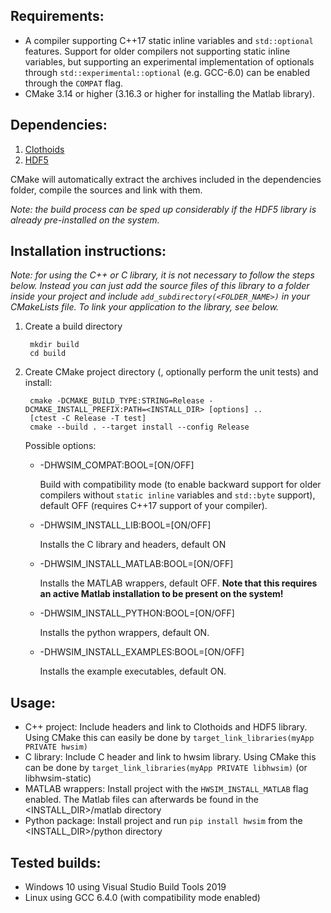 ## Requirements:

* A compiler supporting C++17 static inline variables and `std::optional` features. Support for older compilers not supporting static inline variables, but supporting an experimental implementation of optionals through `std::experimental::optional` (e.g. GCC-6.0) can be enabled through the `COMPAT` flag.
* CMake 3.14 or higher (3.16.3 or higher for installing the Matlab library).

## Dependencies:

1. [Clothoids](https://www.github.com/ebertolazzi/Clothoids)
2. [HDF5](https://www.hdfgroup.org/downloads/hdf5/source-code/)

CMake will automatically extract the archives included in the dependencies folder, compile the sources and link with them.

*Note: the build process can be sped up considerably if the HDF5 library is already pre-installed on the system.*

## Installation instructions:
*Note: for using the C++ or C library, it is not necessary to follow the steps below. Instead you can just add the source files of this library to a folder
inside your project and include `add_subdirectory(<FOLDER_NAME>)` in your CMakeLists file. To link your application to the library, see below.*

1. Create a build directory

        mkdir build
        cd build
2. Create CMake project directory (, optionally perform the unit tests) and install:

        cmake -DCMAKE_BUILD_TYPE:STRING=Release -DCMAKE_INSTALL_PREFIX:PATH=<INSTALL_DIR> [options] ..
        [ctest -C Release -T test]
        cmake --build . --target install --config Release

    Possible options:

    * -DHWSIM_COMPAT:BOOL=[ON/OFF]

      Build with compatibility mode (to enable backward support for older compilers without `static inline` variables and `std::byte` support), default OFF (requires C++17 support of your compiler).

    * -DHWSIM_INSTALL_LIB:BOOL=[ON/OFF]
      
      Installs the C library and headers, default ON
    * -DHWSIM_INSTALL_MATLAB:BOOL=[ON/OFF]

      Installs the MATLAB wrappers, default OFF. **Note that this requires an active Matlab installation to be present on the system!**
    * -DHWSIM_INSTALL_PYTHON:BOOL=[ON/OFF]

      Installs the python wrappers, default ON.
    * -DHWSIM_INSTALL_EXAMPLES:BOOL=[ON/OFF]

      Installs the example executables, default ON.

## Usage:

* C++ project:
  Include headers and link to Clothoids and HDF5 library. Using CMake this can easily be done by `target_link_libraries(myApp PRIVATE hwsim)`
* C library:
  Include C header and link to hwsim library. Using CMake this can be done by `target_link_libraries(myApp PRIVATE libhwsim)` (or libhwsim-static)
* MATLAB wrappers:
  Install project with the `HWSIM_INSTALL_MATLAB` flag enabled. The Matlab files can afterwards be found in the <INSTALL_DIR>/matlab directory
* Python package:
  Install project and run `pip install hwsim` from the <INSTALL_DIR>/python directory

## Tested builds:

* Windows 10 using Visual Studio Build Tools 2019
* Linux using GCC 6.4.0 (with compatibility mode enabled)